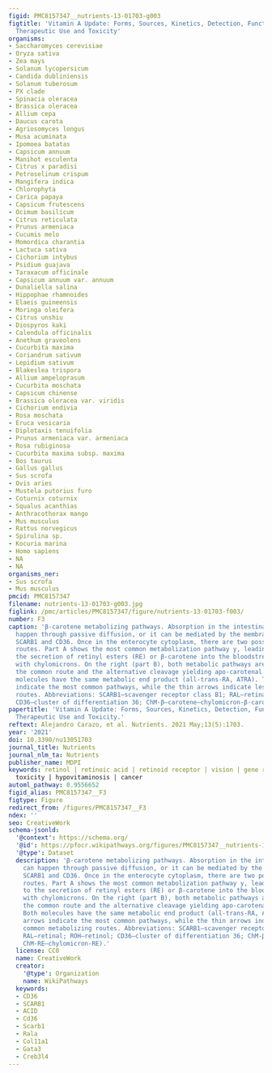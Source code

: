 ```yaml
---
figid: PMC8157347__nutrients-13-01703-g003
figtitle: 'Vitamin A Update: Forms, Sources, Kinetics, Detection, Function, Deficiency,
  Therapeutic Use and Toxicity'
organisms:
- Saccharomyces cerevisiae
- Oryza sativa
- Zea mays
- Solanum lycopersicum
- Candida dubliniensis
- Solanum tuberosum
- PX clade
- Spinacia oleracea
- Brassica oleracea
- Allium cepa
- Daucus carota
- Agriosomyces longus
- Musa acuminata
- Ipomoea batatas
- Capsicum annuum
- Manihot esculenta
- Citrus x paradisi
- Petroselinum crispum
- Mangifera indica
- Chlorophyta
- Carica papaya
- Capsicum frutescens
- Ocimum basilicum
- Citrus reticulata
- Prunus armeniaca
- Cucumis melo
- Momordica charantia
- Lactuca sativa
- Cichorium intybus
- Psidium guajava
- Taraxacum officinale
- Capsicum annuum var. annuum
- Dunaliella salina
- Hippophae rhamnoides
- Elaeis guineensis
- Moringa oleifera
- Citrus unshiu
- Diospyros kaki
- Calendula officinalis
- Anethum graveolens
- Cucurbita maxima
- Coriandrum sativum
- Lepidium sativum
- Blakeslea trispora
- Allium ampeloprasum
- Cucurbita moschata
- Capsicum chinense
- Brassica oleracea var. viridis
- Cichorium endivia
- Rosa moschata
- Eruca vesicaria
- Diplotaxis tenuifolia
- Prunus armeniaca var. armeniaca
- Rosa rubiginosa
- Cucurbita maxima subsp. maxima
- Bos taurus
- Gallus gallus
- Sus scrofa
- Ovis aries
- Mustela putorius furo
- Coturnix coturnix
- Squalus acanthias
- Anthracothorax mango
- Mus musculus
- Rattus norvegicus
- Spirulina sp.
- Kocuria marina
- Homo sapiens
- NA
- NA
organisms_ner:
- Sus scrofa
- Mus musculus
pmcid: PMC8157347
filename: nutrients-13-01703-g003.jpg
figlink: /pmc/articles/PMC8157347/figure/nutrients-13-01703-f003/
number: F3
caption: 'β-carotene metabolizing pathways. Absorption in the intestinal lumen can
  happen through passive diffusion, or it can be mediated by the membrane proteins
  SCARB1 and CD36. Once in the enterocyte cytoplasm, there are two possible metabolization
  routes. Part A shows the most common metabolization pathway y, leading finally to
  the secretion of retinyl esters (RE) or β-carotene into the bloodstream associated
  with chylomicrons. On the right (part B), both metabolic pathways are illustrated,
  the common route and the alternative cleavage yielding apo-carotenal molecule. Both
  molecules have the same metabolic end product (all-trans-RA, ATRA). The thick arrows
  indicate the most common pathways, while the thin arrows indicate less common metabolizing
  routes. Abbreviations: SCARB1—scavenger receptor class B1; RAL—retinal; ROH–retinol;
  CD36—cluster of differentiation 36; ChM-β—carotene–chylomicron-β-carotene; ChM-RE—chylomicron-RE).'
papertitle: 'Vitamin A Update: Forms, Sources, Kinetics, Detection, Function, Deficiency,
  Therapeutic Use and Toxicity.'
reftext: Alejandro Carazo, et al. Nutrients. 2021 May;13(5):1703.
year: '2021'
doi: 10.3390/nu13051703
journal_title: Nutrients
journal_nlm_ta: Nutrients
publisher_name: MDPI
keywords: retinol | retinoic acid | retinoid receptor | vision | gene regulation |
  toxicity | hypovitaminosis | cancer
automl_pathway: 0.9556652
figid_alias: PMC8157347__F3
figtype: Figure
redirect_from: /figures/PMC8157347__F3
ndex: ''
seo: CreativeWork
schema-jsonld:
  '@context': https://schema.org/
  '@id': https://pfocr.wikipathways.org/figures/PMC8157347__nutrients-13-01703-g003.html
  '@type': Dataset
  description: 'β-carotene metabolizing pathways. Absorption in the intestinal lumen
    can happen through passive diffusion, or it can be mediated by the membrane proteins
    SCARB1 and CD36. Once in the enterocyte cytoplasm, there are two possible metabolization
    routes. Part A shows the most common metabolization pathway y, leading finally
    to the secretion of retinyl esters (RE) or β-carotene into the bloodstream associated
    with chylomicrons. On the right (part B), both metabolic pathways are illustrated,
    the common route and the alternative cleavage yielding apo-carotenal molecule.
    Both molecules have the same metabolic end product (all-trans-RA, ATRA). The thick
    arrows indicate the most common pathways, while the thin arrows indicate less
    common metabolizing routes. Abbreviations: SCARB1—scavenger receptor class B1;
    RAL—retinal; ROH–retinol; CD36—cluster of differentiation 36; ChM-β—carotene–chylomicron-β-carotene;
    ChM-RE—chylomicron-RE).'
  license: CC0
  name: CreativeWork
  creator:
    '@type': Organization
    name: WikiPathways
  keywords:
  - CD36
  - SCARB1
  - ACID
  - Cd36
  - Scarb1
  - Rala
  - Col11a1
  - Gata3
  - Creb3l4
---
```

